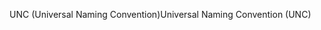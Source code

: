 <span data-ttu-id="395c7-101">UNC (Universal Naming Convention)</span><span class="sxs-lookup"><span data-stu-id="395c7-101">Universal Naming Convention (UNC)</span></span>